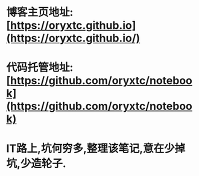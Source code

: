 # 博客主页地址:[https://oryxtc.github.io](https://oryxtc.github.io/)

# 代码托管地址:[https://github.com/oryxtc/notebook](https://github.com/oryxtc/notebook)

# IT路上,坑何穷多,整理该笔记,意在少掉坑,少造轮子.